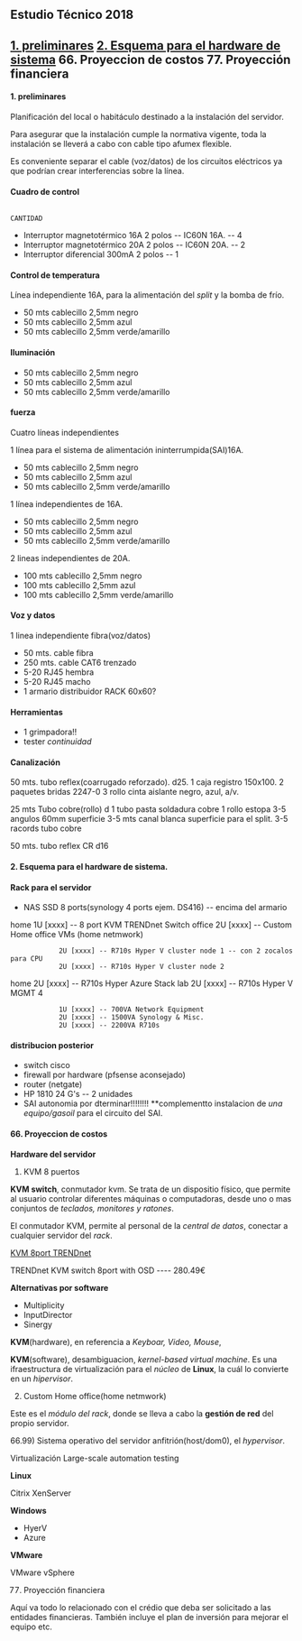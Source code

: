 ## Estudio Técnico 2018

[1. preliminares](#i1)
[2. Esquema para el hardware de sistema](i2)
66. Proyeccion de costos
77. Proyección financiera
---

#### <a name="i1">1. preliminares</a> ####



Planificación del local o habitáculo destinado a la instalación del servidor.

Para asegurar que la instalación cumple la normativa vigente, toda la instalación
se lleverá a cabo con cable tipo afumex flexible.

Es conveniente separar el cable (voz/datos) de los circuitos eléctricos
ya que podrían crear interferencias sobre la línea. 

#### Cuadro de control
																														CANTIDAD
- Interruptor magnetotérmico 16A 2 polos -- IC60N 16A. 	--		4
- Interruptor magnetotérmico 20A 2 polos -- IC60N 20A. 	--		2
- Interruptor diferencial 300mA	 2 polos							 	--	 	1

#### Control de temperatura

Línea independiente 16A, para la alimentación del _split_ y la bomba de frío.
- 50 mts cablecillo 2,5mm negro
- 50 mts cablecillo 2,5mm azul
- 50 mts cablecillo 2,5mm verde/amarillo

#### Iluminación

- 50 mts cablecillo 2,5mm negro
- 50 mts cablecillo 2,5mm azul
- 50 mts cablecillo 2,5mm verde/amarillo

#### fuerza
Cuatro líneas independientes 

1 línea para el sistema de alimentación ininterrumpida(SAI)16A.

- 50 mts cablecillo 2,5mm negro
- 50 mts cablecillo 2,5mm azul
- 50 mts cablecillo 2,5mm verde/amarillo

1 línea independientes de 16A.

- 50 mts cablecillo 2,5mm negro
- 50 mts cablecillo 2,5mm azul
- 50 mts cablecillo 2,5mm verde/amarillo

2 lineas independientes de 20A.

- 100 mts cablecillo 2,5mm negro
- 100 mts cablecillo 2,5mm azul
- 100 mts cablecillo 2,5mm verde/amarillo

#### Voz y datos
1 linea independiente fibra(voz/datos)
- 50 mts. cable fibra
- 250 mts. cable CAT6 trenzado
- 5-20 RJ45 hembra
- 5-20 RJ45 macho
- 1 armario distribuidor RACK 60x60?

#### Herramientas

- 1 grimpadora!!
- tester _continuidad_
#### Canalización 

50 mts. tubo reflex(coarrugado reforzado). d25.
1 caja registro 150x100.
2 paquetes bridas 2247-0
3 rollo cinta aislante negro, azul, a/v.

25 mts Tubo cobre(rollo) d
1 tubo pasta soldadura cobre
1 rollo estopa
3-5 angulos 60mm superficie
3-5 mts canal blanca superficie para el split.
3-5 racords tubo cobre

50 mts. tubo reflex CR d16

#### <a name="i2">2. Esquema para el hardware de sistema.</a> ####



#### Rack para el servidor

- NAS SSD 8 ports(synology 4 ports ejem. DS416) -- encima del armario

home	  1U [xxxx] -- 8 port KVM TRENDnet Switch
office  2U [xxxx] -- Custom Home office VMs (home netmwork)

				2U [xxxx] -- R710s Hyper V cluster node 1 -- con 2 zocalos para CPU
				2U [xxxx] -- R710s Hyper V cluster node 2
home		2U [xxxx] -- R710s Hyper Azure Stack
lab			2U [xxxx] -- R710s Hyper V MGMT 4

				1U [xxxx] -- 700VA Network Equipment
				2U [xxxx] -- 1500VA Synology & Misc.
				2U [xxxx] -- 2200VA R710s

#### distribucion posterior
- switch cisco
- firewall por hardware (pfsense aconsejado)
- router (netgate)
- HP 1810 24 G's -- 2 unidades
- SAI autonomia por dterminar!!!!!!!!
  **complementto instalacion de _una equipo/gasoil_ para el circuito del SAI.
 
 
#### <a name="i66">66. Proyeccion de costos</a> ####


__Hardware del servidor__

1) KVM 8 puertos 

__KVM switch__, conmutador kvm. Se trata de un dispositio físico, que permite al usuario controlar diferentes máquinas o computadoras, desde uno o mas conjuntos de _teclados, monitores y ratones_.

El conmutador KVM, permite al personal de la _central de datos_, conectar a cualquier servidor del _rack_.

[KVM 8port TRENDnet](https://www.trendnet.com/store/products/KVM-Rackmount-Switch/TK-804R)

TRENDnet KVM switch 8port with OSD	----	280.49€

__Alternativas por software__

- Multiplicity
- InputDirector
- Sinergy


__KVM__(hardware), en referencia a _Keyboar, Video, Mouse_, 

__KVM__(software), desambiguacion, _kernel-based virtual machine_. Es una ifraestructura de virtualización para el _núcleo_ de __Linux__, la cuál lo convierte en un _hipervisor_.

2) Custom Home office(home netmwork)

Este es el _módulo del rack_, donde se lleva a cabo la __gestión de red__ del propio servidor.





66.99) Sistema operativo del servidor anfitrión(host/dom0), el _hypervisor_.

Virtualización
Large-scale automation testing

__Linux__

Citrix XenServer 

__Windows__

- HyerV
- Azure



__VMware__

VMware vSphere

77. Proyección financiera

Aquí va todo lo relacionado con el crédio que deba ser solicitado a las entidades
financieras. También incluye el plan de inversión para mejorar el equipo etc.



